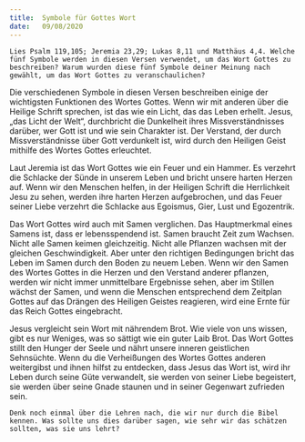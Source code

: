 ```yaml
---
title:  Symbole für Gottes Wort
date:   09/08/2020
---
```


`Lies Psalm 119,105; Jeremia 23,29; Lukas 8,11 und Matthäus 4,4. Welche fünf Symbole werden in diesen Versen verwendet, um das Wort Gottes zu beschreiben? Warum wurden diese fünf Symbole deiner Meinung nach gewählt, um das Wort Gottes zu veranschaulichen?`

Die verschiedenen Symbole in diesen Versen beschreiben einige der wichtigsten Funktionen des Wortes Gottes. Wenn wir mit anderen über die Heilige Schrift sprechen, ist das wie ein Licht, das das Leben erhellt. Jesus, „das Licht der Welt“, durchbricht die Dunkelheit ihres Missverständnisses darüber, wer Gott ist und wie sein Charakter ist. Der Verstand, der durch Missverständnisse über Gott verdunkelt ist, wird durch den Heiligen Geist mithilfe des Wortes Gottes erleuchtet.

Laut Jeremia ist das Wort Gottes wie ein Feuer und ein Hammer. Es verzehrt die Schlacke der Sünde in unserem Leben und bricht unsere harten Herzen auf. Wenn wir den Menschen helfen, in der Heiligen Schrift die Herrlichkeit Jesu zu sehen, werden ihre harten Herzen aufgebrochen, und das Feuer seiner Liebe verzehrt die Schlacke aus Egoismus, Gier, Lust und Egozentrik.

Das Wort Gottes wird auch mit Samen verglichen. Das Hauptmerkmal eines Samens ist, dass er lebensspendend ist. Samen braucht Zeit zum Wachsen. Nicht alle Samen keimen gleichzeitig. Nicht alle Pflanzen wachsen mit der gleichen Geschwindigkeit. Aber unter den richtigen Bedingungen bricht das Leben im Samen durch den Boden zu neuem Leben. Wenn wir den Samen des Wortes Gottes in die Herzen und den Verstand anderer pflanzen, werden wir nicht immer unmittelbare Ergebnisse sehen, aber im Stillen wächst der Samen, und wenn die Menschen entsprechend dem Zeitplan Gottes auf das Drängen des Heiligen Geistes reagieren, wird eine Ernte für das Reich Gottes eingebracht.

Jesus vergleicht sein Wort mit nährendem Brot. Wie viele von uns wissen, gibt es nur Weniges, was so sättigt wie ein guter Laib Brot. Das Wort Gottes stillt den Hunger der Seele und nährt unsere inneren geistlichen Sehnsüchte. Wenn du die Verheißungen des Wortes Gottes anderen weitergibst und ihnen hilfst zu entdecken, dass Jesus das Wort ist, wird ihr Leben durch seine Güte verwandelt, sie werden von seiner Liebe begeistert, sie werden über seine Gnade staunen und in seiner Gegenwart zufrieden sein.

`Denk noch einmal über die Lehren nach, die wir nur durch die Bibel kennen. Was sollte uns dies darüber sagen, wie sehr wir das schätzen sollten, was sie uns lehrt?`